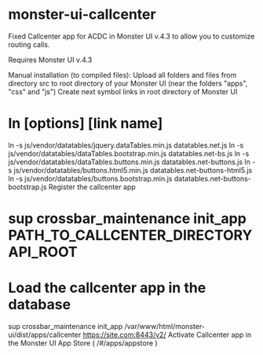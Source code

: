 # monster-ui-callcenter
Fixed Callcenter app for ACDC in Monster UI v.4.3 to allow you to customize routing calls.

Requires Monster UI v.4.3

Manual installation (to compiled files):
Upload all folders and files from directory src to root directory of your Monster UI (near the folders "apps", "css" and "js")
Create next symbol links in root directory of Monster UI
# ln [options] <target file> [link name]
ln -s js/vendor/datatables/jquery.dataTables.min.js datatables.net.js
ln -s js/vendor/datatables/dataTables.bootstrap.min.js datatables.net-bs.js
ln -s js/vendor/datatables/dataTables.buttons.min.js datatables.net-buttons.js
ln -s js/vendor/datatables/buttons.html5.min.js datatables.net-buttons-html5.js
ln -s js/vendor/datatables/buttons.bootstrap.min.js datatables.net-buttons-bootstrap.js
Register the callcenter app
# sup crossbar_maintenance init_app PATH_TO_CALLCENTER_DIRECTORY API_ROOT
# Load the callcenter app in the database
sup crossbar_maintenance init_app /var/www/html/monster-ui/dist/apps/callcenter https://site.com:8443/v2/
Activate Callcenter app in the Monster UI App Store ( /#/apps/appstore )
